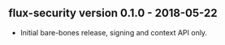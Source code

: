 flux-security version 0.1.0 - 2018-05-22
----------------------------------------

 * Initial bare-bones release, signing and context API only.

